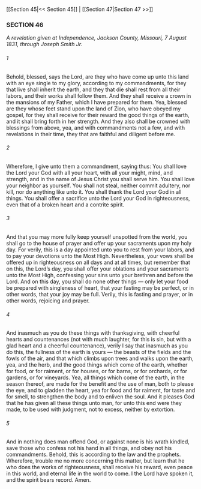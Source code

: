 [[Section 45|<< Section 45]]  |  [[Section 47|Section 47 >>]]

### SECTION 46

*A revelation given at Independence, Jackson County, Missouri, 7 August 1831, through Joseph Smith Jr.*

###### 1
Behold, blessed, says the Lord, are they who have come up unto this land with an eye single to my glory, according to my commandments, for they that live shall inherit the earth, and they that die shall rest from all their labors, and their works shall follow them. And they shall receive a crown in the mansions of my Father, which I have prepared for them. Yea, blessed are they whose feet stand upon the land of Zion, who have obeyed my gospel, for they shall receive for their reward the good things of the earth, and it shall bring forth in her strength. And they also shall be crowned with blessings from above, yea, and with commandments not a few, and with revelations in their time, they that are faithful and diligent before me.

###### 2
Wherefore, I give unto them a commandment, saying thus: You shall love the Lord your God with all your heart, with all your might, mind, and strength, and in the name of Jesus Christ you shall serve him. You shall love your neighbor as yourself. You shall not steal, neither commit adultery, nor kill, nor do anything like unto it. You shall thank the Lord your God in all things. You shall offer a sacrifice unto the Lord your God in righteousness, even that of a broken heart and a contrite spirit.

###### 3
And that you may more fully keep yourself unspotted from the world, you shall go to the house of prayer and offer up your sacraments upon my holy day. For verily, this is a day appointed unto you to rest from your labors, and to pay your devotions unto the Most High. Nevertheless, your vows shall be offered up in righteousness on all days and at all times, but remember that on this, the Lord’s day, you shall offer your oblations and your sacraments unto the Most High, confessing your sins unto your brethren and before the Lord. And on this day, you shall do none other things — only let your food be prepared with singleness of heart, that your fasting may be perfect, or in other words, that your joy may be full. Verily, this is fasting and prayer, or in other words, rejoicing and prayer.

###### 4
And inasmuch as you do these things with thanksgiving, with cheerful hearts and countenances (not with much laughter, for this is sin, but with a glad heart and a cheerful countenance), verily I say that inasmuch as you do this, the fullness of the earth is yours — the beasts of the fields and the fowls of the air, and that which climbs upon trees and walks upon the earth, yea, and the herb, and the good things which come of the earth, whether for food, or for raiment, or for houses, or for barns, or for orchards, or for gardens, or for vineyards. Yea, all things which come of the earth, in the season thereof, are made for the benefit and the use of man, both to please the eye, and to gladden the heart, yea for food and for raiment, for taste and for smell, to strengthen the body and to enliven the soul. And it pleases God that he has given all these things unto man, for unto this end were they made, to be used with judgment, not to excess, neither by extortion.

###### 5
And in nothing does man offend God, or against none is his wrath kindled, save those who confess not his hand in all things, and obey not his commandments. Behold, this is according to the law and the prophets. Wherefore, trouble me no more concerning this matter, but learn that he who does the works of righteousness, shall receive his reward, even peace in this world, and eternal life in the world to come. I the Lord have spoken it, and the spirit bears record. Amen.